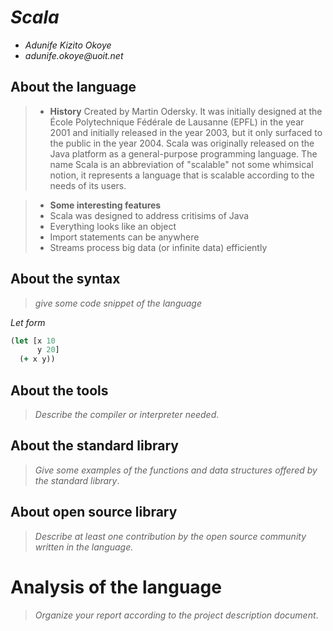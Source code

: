 # _Scala_

- _Adunife Kizito Okoye_
- _adunife.okoye@uoit.net_

## About the language
> - **History** 
>Created by Martin Odersky. It was initially designed at the École Polytechnique Fédérale de Lausanne (EPFL) in the year 2001 and initially released in the year 2003, but it only surfaced to the public in the year 2004. Scala was originally released on the Java platform as a general-purpose programming language. The name Scala is an abbreviation of "scalable" not some whimsical notion, it represents a language that is scalable according to the needs of its users.

> - **Some interesting features**
> - Scala was designed to address critisims of Java
> - Everything looks like an object
> - Import statements can be anywhere
> - Streams process big data (or infinite data) efficiently

## About the syntax

> _give some code snippet of the language_

*Let form*

```clojure
(let [x 10
      y 20]
  (+ x y))
```

## About the tools

> _Describe the compiler or interpreter needed_.

## About the standard library

> _Give some examples of the functions and data structures
> offered by the standard library_.

## About open source library

> _Describe at least one contribution by the open source
community written in the language._

# Analysis of the language

> _Organize your report according to the project description
document_.


